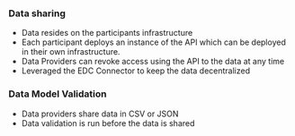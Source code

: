 ### Data sharing

- Data resides on the participants infrastructure
- Each participant deploys an instance of the API which can be deployed in their own infrastructure.
- Data Providers can revoke access using the API to the data at any time
- Leveraged the EDC Connector to keep the data decentralized

### Data Model Validation

- Data providers share data in CSV or JSON
- Data validation is run before the data is shared
